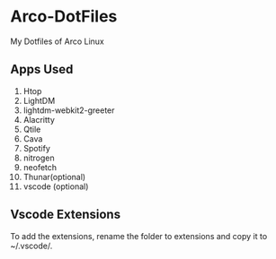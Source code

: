 # Arco-DotFiles
My Dotfiles of Arco Linux

## Apps Used
1. Htop
2. LightDM
3. lightdm-webkit2-greeter
4. Alacritty
5. Qtile
6. Cava
7. Spotify
8. nitrogen
9. neofetch
10. Thunar(optional)
11. vscode (optional)

## Vscode Extensions
To add the extensions, rename the folder to extensions and copy it to ~/.vscode/.
